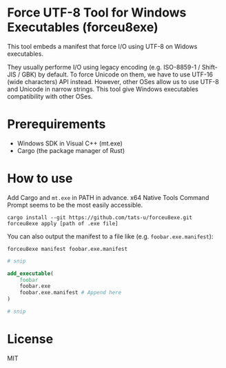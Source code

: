 # Force UTF-8 Tool for Windows Executables (forceu8exe)

This tool embeds a manifest that force I/O using UTF-8 on Widows executables.

They usually performe I/O using legacy encoding (e.g. ISO-8859-1 / Shift-JIS / GBK) by default.
To force Unicode on them, we have to use UTF-16 (wide characters) API instead.
However, other OSes allow us to use UTF-8 and Unicode in narrow strings.
This tool give Windows executables compatibility with other OSes.

# Prerequirements

- Windows SDK in Visual C++ (mt.exe)
- Cargo (the package manager of Rust)

# How to use

Add Cargo and `mt.exe` in PATH in advance.  x64 Native Tools Command Prompt seems to be the most easily accessible.

```pwsh
cargo install --git https://github.com/tats-u/forceu8exe.git
forceu8exe apply [path of .exe file]
```

You can also output the manifest to a file like (e.g. `foobar.exe.manifest`):

```pwsh
forceu8exe manifest foobar.exe.manifest
```

```cmake
# snip

add_executable(
    foobar
    foobar.exe
    foobar.exe.manifest # Append here
)

# snip
```

# License

MIT

